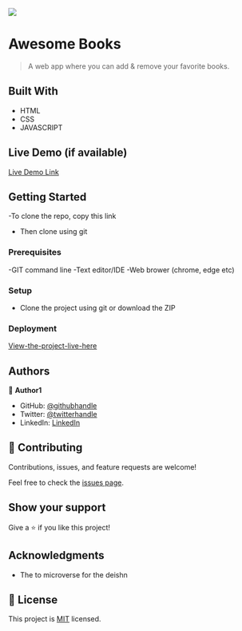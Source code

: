 ![](https://img.shields.io/badge/Microverse-blueviolet)

# Awesome Books

> A web app where you can add & remove your favorite books.

## Built With

- HTML
- CSS
- JAVASCRIPT

## Live Demo (if available)

[Live Demo Link](https://mxodevops.github.io/Awesome-books/)

## Getting Started

-To clone the repo, copy this link

- Then clone using git

### Prerequisites

-GIT command line
-Text editor/IDE
-Web brower (chrome, edge etc)

### Setup

- Clone the project using git or download the ZIP

### Deployment

[View-the-project-live-here]()

## Authors

👤 **Author1**

- GitHub: [@githubhandle](https://github.com/MxoDevops)
- Twitter: [@twitterhandle](https://twitter.com/godecuy)
- LinkedIn: [LinkedIn](https://linkedin.com/in/ThokozaniNgubane)

## 🤝 Contributing

Contributions, issues, and feature requests are welcome!

Feel free to check the [issues page](../../issues/).

## Show your support

Give a ⭐️ if you like this project!

## Acknowledgments

- The to microverse for the deishn

## 📝 License

This project is [MIT](./MIT.md) licensed.
